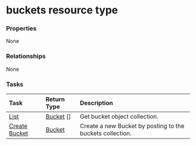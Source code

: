 # buckets resource type



### Properties
None

### Relationships
None


### Tasks

| Task		   | Return Type	|Description|
|:---------------|:--------|:----------|
|[List](../api/bucket_list.md) | [Bucket](bucket.md) [] |Get bucket object collection. |
|[Create Bucket](../api/bucket_post_buckets.md) |[Bucket](bucket.md)| Create a new Bucket by posting to the buckets collection.|

<!-- uuid: b87ada18-6b8b-4d4e-96c8-e3265ba84f16
2015-10-16 09:50:56 UTC -->
<!-- {
  "type": "#page.annotation",
  "description": "buckets resource",
  "keywords": "",
  "section": "documentation",
  "tocPath": ""
}-->